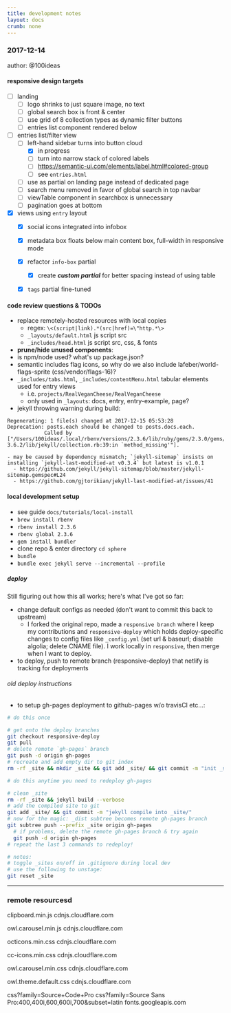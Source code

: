 ```yaml
---
title: development notes
layout: docs
crumb: none
---
```


### 2017-12-14
author: @100ideas

#### responsive design targets
- [ ] landing
  - [ ] logo shrinks to just square image, no text
  - [ ] global search box is front & center
  - [ ] use grid of 8 collection types as dynamic filter buttons
  - [ ] entries list component rendered below

- [ ] entries list/filter view
  - [ ] left-hand sidebar turns into button cloud
    - [x] in progress
    - [ ] turn into narrow stack of colored labels
    - [ ] https://semantic-ui.com/elements/label.html#colored-group
    - [ ] see `entries.html`
  - [ ] use as partial on landing page instead of dedicated page
  - [ ] search menu removed in favor of global search in top navbar
  - [ ] viewTable component in searchbox is unnecessary
  - [ ] pagination goes at bottom

- [x] views using `entry` layout
  - [x] social icons integrated into infobox
  - [x] metadata box floats below main content box, full-width in responsive mode
  - [x] refactor `info-box` partial
    - [x] create ___custom partial___ for better spacing instead of using table
  - [x] `tags` partial fine-tuned



#### code review questions & TODOs
  - replace remotely-hosted resources with local copies
    - regex: ```\<(script|link).*(src|href)=\"http.*\>```
    - `_layouts/default.html` js script src
    - `_includes/head.html` js script src, css, & fonts
  - **prune/hide unused components**:
  - is npm/node used? what's up package.json?
  - semantic includes flag icons, so why do we also include lafeber/world-flags-sprite  (css/vendor/flags-16)?
  - `_includes/tabs.html`, `_includes/contentMenu.html` tabular elements used for entry views
    - i.e. `projects/RealVeganCheese/RealVeganCheese`
    - only used in `_layouts`: docs, entry, entry-example, page?
  - jekyll throwing warning during build:
  ```
  Regenerating: 1 file(s) changed at 2017-12-15 05:53:28        Deprecation: posts.each should be changed to posts.docs.each.
              Called by ["/Users/100ideas/.local/rbenv/versions/2.3.6/lib/ruby/gems/2.3.0/gems/jekyll-3.6.2/lib/jekyll/collection.rb:39:in `method_missing'"].
  ```
    - may be caused by dependency mismatch; `jekyll-sitemap` insists on installing `jekyll-last-modified-at v0.3.4` but latest is v1.0.1
      - https://github.com/jekyll/jekyll-sitemap/blob/master/jekyll-sitemap.gemspec#L24
      - https://github.com/gjtorikian/jekyll-last-modified-at/issues/41

#### local development setup
  - see guide `docs/tutorials/local-install`
  - `brew install rbenv`
  - `rbenv install 2.3.6`
  - `rbenv global 2.3.6`
  - `gem install bundler`
  - clone repo & enter directory `cd sphere`
  - `bundle`
  - `bundle exec jekyll serve --incremental --profile`

##### deploy
  Still figuring out how this all works; here's what I've got so far:

  - change default configs as needed (don't want to commit this back to upstream)
    - I forked the original repo, made a `responsive branch` where I keep my contributions and `responsive-deploy` which holds deploy-specific changes to config files like `_config.yml` (set url & baseurl; disable algolia; delete CNAME file). I work locally in `responsive`, then merge when I want to deploy.
  - to deploy, push to remote branch (responsive-deploy) that netlify is tracking for deployments

###### old deploy instructions
  - to setup gh-pages deployment to github-pages w/o travisCI etc...:

  ```bash
  # do this once

  # get onto the deploy branches
  git checkout responsive-deploy
  git pull
  # delete remote `gh-pages` branch
  git push -d origin gh-pages
  # recreate and add empty dir to git index
  rm -rf _site && mkdir _site && git add _site/ && git commit -m "init _site/"
  ```

  ```bash
  # do this anytime you need to redeploy gh-pages

  # clean _site
  rm -rf _site && jekyll build --verbose
  # add the compiled site to git
  git add _site/ && git commit -m "jekyll compile into _site/"
  # now for the magic: _dist subtree becomes remote gh-pages branch
  git subtree push --prefix _site origin gh-pages
    # if problems, delete the remote gh-pages branch & try again
    git push -d origin gh-pages
  # repeat the last 3 commands to redeploy!

  # notes:
  # toggle _sites on/off in .gitignore during local dev
  # use the following to unstage:
  git reset _site
  ```




---
### remote resourcesd
clipboard.min.js
cdnjs.cloudflare.com

owl.carousel.min.js
cdnjs.cloudflare.com

octicons.min.css
cdnjs.cloudflare.com

cc-icons.min.css
cdnjs.cloudflare.com

owl.carousel.min.css
cdnjs.cloudflare.com

owl.theme.default.css
cdnjs.cloudflare.com

css?family=Source+Code+Pro
css?family=Source Sans Pro:400,400i,600,600i,700&subset=latin
fonts.googleapis.com
